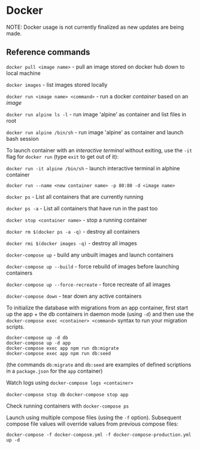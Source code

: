 # Docker

NOTE: Docker usage is not currently finalized as new updates are being made.

## Reference commands

`docker pull <image name>` - pull an image stored on docker hub down to local machine

`docker images` - list images stored locally

`docker run <image name> <command>` - run a docker *container* based on an *image*

`docker run alpine ls -l` - run image 'alpine' as container and list files in root

`docker run alpine /bin/sh` - run image 'alpine' as container and launch bash session

To launch container with an *interactive terminal* without exiting, use the
`-it` flag for `docker run` (type `exit` to get out of it):

`docker run -it alpine /bin/sh` - launch interactive terminal in alphine container

`docker run --name <new container name> -p 80:80 -d <image name>`

`docker ps` - List all containers that are currently running

`docker ps -a` - List all containers that have run in the past too

`docker stop <container name>` - stop a running container

`docker rm $(docker ps -a -q)` - destroy all containers

`docker rmi $(docker images -q)` - destroy all images

`docker-compose up` - build any unbuilt images and launch containers

`docker-compose up --build` - force rebuild of images before launching containers

`docker-compose up --force-recreate` - force recreate of all images

`docker-compose down` - tear down any active containers


To initialize the database with migrations from an app container, first start
up the app + the db containers in daemon mode (using `-d`) and then use the
`docker-compose exec <container> <command>` syntax to run your migration scripts.

```
docker-compose up -d db
docker-compose up -d app
docker-compose exec app npm run db:migrate
docker-compose exec app npm run db:seed
```

(the commands `db:migrate` and `db:seed` are examples of defined scriptions in
a `package.json` for the `app` container)

Watch logs using `docker-compose logs <container>`

`docker-compose stop db`
`docker-compose stop app`

Check running containers with `docker-compose ps`

Launch using multiple compose files (using the `-f` option). Subsequent
compose file values will override values from previous compose files:

`docker-compose -f docker-compose.yml -f docker-compose-production.yml up -d`
